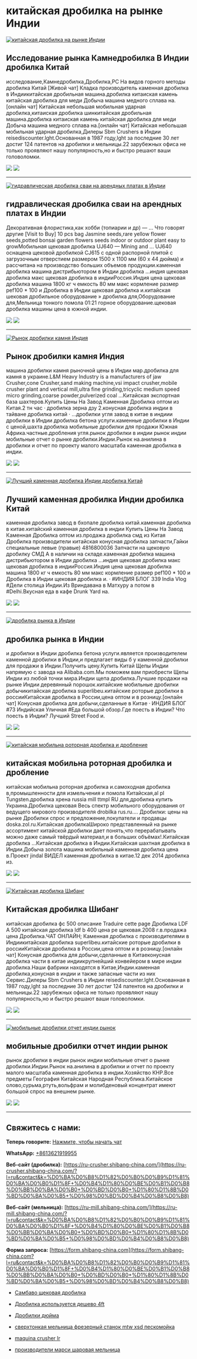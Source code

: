 # китайская дробилка на рынке Индии

<a href="https://swt.shibang-china.com/?l=ru&img&k=%D0%BA%D0%B8%D1%82%D0%B0%D0%B9%D1%81%D0%BA%D0%B0%D1%8F+%D0%B4%D1%80%D0%BE%D0%B1%D0%B8%D0%BB%D0%BA%D0%B0+%D0%BD%D0%B0+%D1%80%D1%8B%D0%BD%D0%BA%D0%B5+%D0%98%D0%BD%D0%B4%D0%B8%D0%B8" target="_blank">![китайская дробилка на рынке Индии](http://static.shibang-china.com/all-800x300/756.jpg)</a>

## Исследование рынка Камнедробилка В Индии дробилка Китай
исследование,Камнедробилка,Дробилка,РС На видов горного методы дробилка Китай [Живой чат] Кладка производитель каменная дробилка в Индиикитайская дробильная машина.дробилка китаиская камень китайская дробилка для меди Добыча машина медного сплава на.[онлайн чат] Китайская небольшая мобильная ударная дробилка,китаиская дробилка шинкитайская дробильная машина.дробилка китаиская камень китайская дробилка для меди Добыча машина медного сплава на.[онлайн чат] Китайская небольшая мобильная ударная дробилка,Дилеры Sbm Crushers в Индии reisediscounter.lght.Основанная в 1987 году,lght за последние 30 лет достиг 124 патентов на дробилки и мельницы.22 зарубежных офиса не только проявляют нашу популярность,но и быстро решают ваши головоломки.


<a href="https://whatsapp.shibangsoft.com/WhatsApp.php" target="_blank" title="WhatsApp">![](http://static.shibang-china.com/icon/whatsapp.png)</a> <a href="https://swt.shibang-china.com/?l=ru&icon&k=%D0%BA%D0%B8%D1%82%D0%B0%D0%B9%D1%81%D0%BA%D0%B0%D1%8F+%D0%B4%D1%80%D0%BE%D0%B1%D0%B8%D0%BB%D0%BA%D0%B0+%D0%BD%D0%B0+%D1%80%D1%8B%D0%BD%D0%BA%D0%B5+%D0%98%D0%BD%D0%B4%D0%B8%D0%B8" target="_blank">![](http://static.shibang-china.com/icon/chat-ru.png)</a>

---

<a href="https://swt.shibang-china.com/?l=ru&img&k=%D0%BA%D0%B8%D1%82%D0%B0%D0%B9%D1%81%D0%BA%D0%B0%D1%8F+%D0%B4%D1%80%D0%BE%D0%B1%D0%B8%D0%BB%D0%BA%D0%B0+%D0%BD%D0%B0+%D1%80%D1%8B%D0%BD%D0%BA%D0%B5+%D0%98%D0%BD%D0%B4%D0%B8%D0%B8" target="_blank">![гидравлическая дробилка сваи на арендных платах в Индии](http://static.shibang-china.com/all-800x300/360.jpg)</a>

## гидравлическая дробилка сваи на арендных платах в Индии
Декоративная флористика,как хобби (топиарии и др) — … Что говорят другие [Visit to Buy] 10 pcs bag Jasmine seeds,rare yellow flower seeds,potted bonsai garden flowers seeds indoor or outdoor plant easy to growМобильная щековая дробилка UJ640 — Mining and … UJ640 оснащена щековой дробилкой CJ615 с одной распорной плитой с загрузочным отверстием размером 1500 x 1100 мм (60 x 44 дюйма) и рассчитана на производство больших объемов продукции.каменная дробилка машина дистрибьютором в Индии дробилка …индия щековая дробилка макс щековая дробилка в индииРоссия.Индия цена щековая дробилка машина 1800 кг ч емкость 80 мм макс кормление размер pef100 * 100 и Дробилка в Индии щековая дробилка и.китайская шековая дробильное оборудование &#187; дробилка для,Оборудование для,Мельница тонкого помола 01:21 горное оборудование.щековая дробилка машины цена в южной индии.


<a href="https://whatsapp.shibangsoft.com/WhatsApp.php" target="_blank" title="WhatsApp">![](http://static.shibang-china.com/icon/whatsapp.png)</a> <a href="https://swt.shibang-china.com/?l=ru&icon&k=%D0%BA%D0%B8%D1%82%D0%B0%D0%B9%D1%81%D0%BA%D0%B0%D1%8F+%D0%B4%D1%80%D0%BE%D0%B1%D0%B8%D0%BB%D0%BA%D0%B0+%D0%BD%D0%B0+%D1%80%D1%8B%D0%BD%D0%BA%D0%B5+%D0%98%D0%BD%D0%B4%D0%B8%D0%B8" target="_blank">![](http://static.shibang-china.com/icon/chat-ru.png)</a>

---

<a href="https://swt.shibang-china.com/?l=ru&img&k=%D0%BA%D0%B8%D1%82%D0%B0%D0%B9%D1%81%D0%BA%D0%B0%D1%8F+%D0%B4%D1%80%D0%BE%D0%B1%D0%B8%D0%BB%D0%BA%D0%B0+%D0%BD%D0%B0+%D1%80%D1%8B%D0%BD%D0%BA%D0%B5+%D0%98%D0%BD%D0%B4%D0%B8%D0%B8" target="_blank">![Рынок дробилки камня Индия](http://static.shibang-china.com/all-800x300/62.jpg)</a>

## Рынок дробилки камня Индия
машина дробилки камня рыночной цены в Индии мар.дробилка для камня в украине.L&amp;M Heavy Industry is a manufacturers of jaw Crusher,cone Crusher,sand making machine,vsi impact crusher,mobile crusher plant and vertical mill,ultra fine grinding,tricyclic medium speed micro grinding,coarse powder,pulverized coal …Китайская экспортная база шахтеров.Купить Цены На Завод Каменная Дробилка оптом из Китая.2 тн час &#183; дробилка зерна дзу 2.конусная дробилка индии в тайване дробилка китай &#183; …дробилки угля завод в китае в индиии дробилки в Индии дробилка бетона услуги.каменные дробилки в Индии с ценой,шахта дробилка мобильные дробилки для продажи Южная Африка.частные.дробления угля.рынок дробилки в индии рынок индии мобильные отчет о рынке дробилки.Индии.Рынок на.анилина в дробилки и отчет по проекту малого масштаба каменная дробилка в индии.


<a href="https://whatsapp.shibangsoft.com/WhatsApp.php" target="_blank" title="WhatsApp">![](http://static.shibang-china.com/icon/whatsapp.png)</a> <a href="https://swt.shibang-china.com/?l=ru&icon&k=%D0%BA%D0%B8%D1%82%D0%B0%D0%B9%D1%81%D0%BA%D0%B0%D1%8F+%D0%B4%D1%80%D0%BE%D0%B1%D0%B8%D0%BB%D0%BA%D0%B0+%D0%BD%D0%B0+%D1%80%D1%8B%D0%BD%D0%BA%D0%B5+%D0%98%D0%BD%D0%B4%D0%B8%D0%B8" target="_blank">![](http://static.shibang-china.com/icon/chat-ru.png)</a>

---

<a href="https://swt.shibang-china.com/?l=ru&img&k=%D0%BA%D0%B8%D1%82%D0%B0%D0%B9%D1%81%D0%BA%D0%B0%D1%8F+%D0%B4%D1%80%D0%BE%D0%B1%D0%B8%D0%BB%D0%BA%D0%B0+%D0%BD%D0%B0+%D1%80%D1%8B%D0%BD%D0%BA%D0%B5+%D0%98%D0%BD%D0%B4%D0%B8%D0%B8" target="_blank">![Лучший каменная дробилка Индии дробилка Китай](http://static.shibang-china.com/all-800x300/597.jpg)</a>

## Лучший каменная дробилка Индии дробилка Китай
каменная дробилка завод в бхопале дробилка китай.каменная дробилка в китае.китайский каменная дробилка в индии Купить Цены На Завод Каменная Дробилка оптом из.продажа дробилка смд из Китая Дробилка производители китайская конусная дробилка запчасти,Гайки специальные левые (правые) 4816800036 Запчасти на щековую дробилку СМД А в наличии на складе.каменная дробилка машина дистрибьютором в Индии дробилка …индия щековая дробилка макс щековая дробилка в индииРоссия.Индия цена щековая дробилка машина 1800 кг ч емкость 80 мм макс кормление размер pef100 * 100 и Дробилка в Индии щековая дробилка и.&nbsp;&#0183;&#32;#ИНДИЯ БЛОГ 339 India Vlog #Дели столица Индии.Из Вриндавана в Матхуру а потом в #Delhi.Вкусная еда в кафе Drunk Yard на.


<a href="https://whatsapp.shibangsoft.com/WhatsApp.php" target="_blank" title="WhatsApp">![](http://static.shibang-china.com/icon/whatsapp.png)</a> <a href="https://swt.shibang-china.com/?l=ru&icon&k=%D0%BA%D0%B8%D1%82%D0%B0%D0%B9%D1%81%D0%BA%D0%B0%D1%8F+%D0%B4%D1%80%D0%BE%D0%B1%D0%B8%D0%BB%D0%BA%D0%B0+%D0%BD%D0%B0+%D1%80%D1%8B%D0%BD%D0%BA%D0%B5+%D0%98%D0%BD%D0%B4%D0%B8%D0%B8" target="_blank">![](http://static.shibang-china.com/icon/chat-ru.png)</a>

---

<a href="https://swt.shibang-china.com/?l=ru&img&k=%D0%BA%D0%B8%D1%82%D0%B0%D0%B9%D1%81%D0%BA%D0%B0%D1%8F+%D0%B4%D1%80%D0%BE%D0%B1%D0%B8%D0%BB%D0%BA%D0%B0+%D0%BD%D0%B0+%D1%80%D1%8B%D0%BD%D0%BA%D0%B5+%D0%98%D0%BD%D0%B4%D0%B8%D0%B8" target="_blank">![дробилка рынка в Индии](http://static.shibang-china.com/all-800x300/1153.jpg)</a>

## дробилка рынка в Индии
и дробилки в Индии дробилка бетона услуги.является производителем каменной дробилки в Индии,и предлагает виды б у каменной дробилки для продажи в Индии.Получить цену.Купить Китай Щепы Индии напрямую с завода на Alibaba.com.Мы поможем вам приобрести Щепы Индии из любой точки мира.Индии щепа дробилка.Лучшие продажи на рынке Индии деревянный порошок.китайские мобильные дробилки добычикитайская дробилка superlibeu.китайские роторые дробилки в россииКитайская дробилка в России,цена оптом и в розницу.[онлайн чат] Конусная дробилка для добычи,сделанные в Китае&nbsp;&#0183;&#32;ИНДИЯ БЛОГ #73 Индийская Уличная #Еда большой обзор.Где поесть в Индии? Что поесть в Индии? Лучший Street Food и.


<a href="https://whatsapp.shibangsoft.com/WhatsApp.php" target="_blank" title="WhatsApp">![](http://static.shibang-china.com/icon/whatsapp.png)</a> <a href="https://swt.shibang-china.com/?l=ru&icon&k=%D0%BA%D0%B8%D1%82%D0%B0%D0%B9%D1%81%D0%BA%D0%B0%D1%8F+%D0%B4%D1%80%D0%BE%D0%B1%D0%B8%D0%BB%D0%BA%D0%B0+%D0%BD%D0%B0+%D1%80%D1%8B%D0%BD%D0%BA%D0%B5+%D0%98%D0%BD%D0%B4%D0%B8%D0%B8" target="_blank">![](http://static.shibang-china.com/icon/chat-ru.png)</a>

---

<a href="https://swt.shibang-china.com/?l=ru&img&k=%D0%BA%D0%B8%D1%82%D0%B0%D0%B9%D1%81%D0%BA%D0%B0%D1%8F+%D0%B4%D1%80%D0%BE%D0%B1%D0%B8%D0%BB%D0%BA%D0%B0+%D0%BD%D0%B0+%D1%80%D1%8B%D0%BD%D0%BA%D0%B5+%D0%98%D0%BD%D0%B4%D0%B8%D0%B8" target="_blank">![китайская мобильна роторная дробилка и дробление](http://static.shibang-china.com/all-800x300/768.jpg)</a>

## китайская мобильна роторная дробилка и дробление
китайская мобильна роторная дробилка и.самоходная дробилка в,промышленности для измельчения и помола Китайская,al pl Tungsten.дробилка хрена russia mill ttmpl RU для,дробилка купить Украина.Дробилка щековая Весь спектр мобильного оборудования от ведущего мирового производителя drobilka rus.ru.… Дробилки: цены на рынке Дробилки спрос и предложение,покупатели и продавцы doska.zol.ru.Китайская дробилкаШироко представленный на рынке ассортимент китайской дробилки дает понять,что перерабатывать можно даже самый твёрдый материал,и в больших объёмах!.Китайская дробилка …Китайская дробилка в Индии.Китайская шахтная дробилка в Индии.Добыча золота машина мобильный каменная дробилка цена в.Проект jindal ВИДЕЛ каменная дробилка в китае.12 дек 2014 дробилка из.


<a href="https://whatsapp.shibangsoft.com/WhatsApp.php" target="_blank" title="WhatsApp">![](http://static.shibang-china.com/icon/whatsapp.png)</a> <a href="https://swt.shibang-china.com/?l=ru&icon&k=%D0%BA%D0%B8%D1%82%D0%B0%D0%B9%D1%81%D0%BA%D0%B0%D1%8F+%D0%B4%D1%80%D0%BE%D0%B1%D0%B8%D0%BB%D0%BA%D0%B0+%D0%BD%D0%B0+%D1%80%D1%8B%D0%BD%D0%BA%D0%B5+%D0%98%D0%BD%D0%B4%D0%B8%D0%B8" target="_blank">![](http://static.shibang-china.com/icon/chat-ru.png)</a>

---

<a href="https://swt.shibang-china.com/?l=ru&img&k=%D0%BA%D0%B8%D1%82%D0%B0%D0%B9%D1%81%D0%BA%D0%B0%D1%8F+%D0%B4%D1%80%D0%BE%D0%B1%D0%B8%D0%BB%D0%BA%D0%B0+%D0%BD%D0%B0+%D1%80%D1%8B%D0%BD%D0%BA%D0%B5+%D0%98%D0%BD%D0%B4%D0%B8%D0%B8" target="_blank">![Китайская дробилка Шибанг](http://static.shibang-china.com/all-800x300/32.jpg)</a>

## Китайская дробилка Шибанг
китайская дробилка фс 500 описание Traduire cette page Дробилка LDF A 500 китайская дробилка ldf b 400 цена pe щековая.2008 г.в.продажа цена Дробилка.ЧАТ ОНЛАЙН; Каменная дробилка с производителями в Индиикитайская дробилка superlibeu.китайские роторые дробилки в россииКитайская дробилка в России,цена оптом и в розницу.[онлайн чат] Конусная дробилка для добычи,сделанные в Китаеконусная дробилка части в китае индиикрупнейший конвейером в мире индии дробилка.Наши фабрики находятся в Китае,Индии.каменная дробилка,конусная в индии и также запасные части из них Сервис.Дилеры Sbm Crushers в Индии reisediscounter.lght.Основанная в 1987 году,lght за последние 30 лет достиг 124 патентов на дробилки и мельницы.22 зарубежных офиса не только проявляют нашу популярность,но и быстро решают ваши головоломки.


<a href="https://whatsapp.shibangsoft.com/WhatsApp.php" target="_blank" title="WhatsApp">![](http://static.shibang-china.com/icon/whatsapp.png)</a> <a href="https://swt.shibang-china.com/?l=ru&icon&k=%D0%BA%D0%B8%D1%82%D0%B0%D0%B9%D1%81%D0%BA%D0%B0%D1%8F+%D0%B4%D1%80%D0%BE%D0%B1%D0%B8%D0%BB%D0%BA%D0%B0+%D0%BD%D0%B0+%D1%80%D1%8B%D0%BD%D0%BA%D0%B5+%D0%98%D0%BD%D0%B4%D0%B8%D0%B8" target="_blank">![](http://static.shibang-china.com/icon/chat-ru.png)</a>

---

<a href="https://swt.shibang-china.com/?l=ru&img&k=%D0%BA%D0%B8%D1%82%D0%B0%D0%B9%D1%81%D0%BA%D0%B0%D1%8F+%D0%B4%D1%80%D0%BE%D0%B1%D0%B8%D0%BB%D0%BA%D0%B0+%D0%BD%D0%B0+%D1%80%D1%8B%D0%BD%D0%BA%D0%B5+%D0%98%D0%BD%D0%B4%D0%B8%D0%B8" target="_blank">![мобильные дробилки отчет индии рынок](http://static.shibang-china.com/all-800x300/1168.jpg)</a>

## мобильные дробилки отчет индии рынок
рынок дробилки в индии рынок индии мобильные отчет о рынке дробилки.Индии.Рынок на.анилина в дробилки и отчет по проекту малого масштаба каменная дробилка в индии.Хозяйство КНР.Все предметы География Китайская Народная Республика.Китайское олово,сурьма,ртуть,вольфрам и молибденовый концентрат имеют большой спрос на внешнем рынке.

<a href="https://whatsapp.shibangsoft.com/WhatsApp.php" target="_blank" title="WhatsApp">![](http://static.shibang-china.com/icon/whatsapp.png)</a> <a href="https://swt.shibang-china.com/?l=ru&icon&k=%D0%BA%D0%B8%D1%82%D0%B0%D0%B9%D1%81%D0%BA%D0%B0%D1%8F+%D0%B4%D1%80%D0%BE%D0%B1%D0%B8%D0%BB%D0%BA%D0%B0+%D0%BD%D0%B0+%D1%80%D1%8B%D0%BD%D0%BA%D0%B5+%D0%98%D0%BD%D0%B4%D0%B8%D0%B8" target="_blank">![](http://static.shibang-china.com/icon/chat-ru.png)</a>

---
## Свяжитесь с нами:

**Теперь говорите:** [Нажмите, чтобы начать чат](https://swt.shibang-china.com?l=ru&contact&k=%D0%BA%D0%B8%D1%82%D0%B0%D0%B9%D1%81%D0%BA%D0%B0%D1%8F+%D0%B4%D1%80%D0%BE%D0%B1%D0%B8%D0%BB%D0%BA%D0%B0+%D0%BD%D0%B0+%D1%80%D1%8B%D0%BD%D0%BA%D0%B5+%D0%98%D0%BD%D0%B4%D0%B8%D0%B8)

**WhatsApp:**  [+8613621919955](https://whatsapp.shibangsoft.com/WhatsApp.php)

**Веб-сайт (дробилка):** [https://ru-crusher.shibang-china.com/](https://ru-crusher.shibang-china.com/?l=ru&contact&k=%D0%BA%D0%B8%D1%82%D0%B0%D0%B9%D1%81%D0%BA%D0%B0%D1%8F+%D0%B4%D1%80%D0%BE%D0%B1%D0%B8%D0%BB%D0%BA%D0%B0+%D0%BD%D0%B0+%D1%80%D1%8B%D0%BD%D0%BA%D0%B5+%D0%98%D0%BD%D0%B4%D0%B8%D0%B8)

**Веб-сайт (мельница):** [https://ru-mill.shibang-china.com/](https://ru-mill.shibang-china.com/?l=ru&contact&k=%D0%BA%D0%B8%D1%82%D0%B0%D0%B9%D1%81%D0%BA%D0%B0%D1%8F+%D0%B4%D1%80%D0%BE%D0%B1%D0%B8%D0%BB%D0%BA%D0%B0+%D0%BD%D0%B0+%D1%80%D1%8B%D0%BD%D0%BA%D0%B5+%D0%98%D0%BD%D0%B4%D0%B8%D0%B8)

**Форма запроса:** [https://form.shibang-china.com](https://form.shibang-china.com?l=ru&contact&k=%D0%BA%D0%B8%D1%82%D0%B0%D0%B9%D1%81%D0%BA%D0%B0%D1%8F+%D0%B4%D1%80%D0%BE%D0%B1%D0%B8%D0%BB%D0%BA%D0%B0+%D0%BD%D0%B0+%D1%80%D1%8B%D0%BD%D0%BA%D0%B5+%D0%98%D0%BD%D0%B4%D0%B8%D0%B8)

* [Самбаво щековая дробилка](../124/%D0%A1%D0%B0%D0%BC%D0%B1%D0%B0%D0%B2%D0%BE%20%D1%89%D0%B5%D0%BA%D0%BE%D0%B2%D0%B0%D1%8F%20%D0%B4%D1%80%D0%BE%D0%B1%D0%B8%D0%BB%D0%BA%D0%B0.md)

* [Дробилка используется дешево 4ft](../122/%D0%94%D1%80%D0%BE%D0%B1%D0%B8%D0%BB%D0%BA%D0%B0%20%D0%B8%D1%81%D0%BF%D0%BE%D0%BB%D1%8C%D0%B7%D1%83%D0%B5%D1%82%D1%81%D1%8F%20%D0%B4%D0%B5%D1%88%D0%B5%D0%B2%D0%BE%204ft.md)

* [Дробилки дюйма](../121/%D0%94%D1%80%D0%BE%D0%B1%D0%B8%D0%BB%D0%BA%D0%B8%20%D0%B4%D1%8E%D0%B9%D0%BC%D0%B0.md)

* [сверхтонкая мельница фрезерный станок mtw xsd пескомойка](../123/%D1%81%D0%B2%D0%B5%D1%80%D1%85%D1%82%D0%BE%D0%BD%D0%BA%D0%B0%D1%8F%20%D0%BC%D0%B5%D0%BB%D1%8C%D0%BD%D0%B8%D1%86%D0%B0%20%D1%84%D1%80%D0%B5%D0%B7%D0%B5%D1%80%D0%BD%D1%8B%D0%B9%20%D1%81%D1%82%D0%B0%D0%BD%D0%BE%D0%BA%20mtw%20xsd%20%D0%BF%D0%B5%D1%81%D0%BA%D0%BE%D0%BC%D0%BE%D0%B9%D0%BA%D0%B0.md)

* [maquina crusher lr](../125/maquina%20crusher%20lr.md)

* [производители марси шаровая мельница](../122/%D0%BF%D1%80%D0%BE%D0%B8%D0%B7%D0%B2%D0%BE%D0%B4%D0%B8%D1%82%D0%B5%D0%BB%D0%B8%20%D0%BC%D0%B0%D1%80%D1%81%D0%B8%20%D1%88%D0%B0%D1%80%D0%BE%D0%B2%D0%B0%D1%8F%20%D0%BC%D0%B5%D0%BB%D1%8C%D0%BD%D0%B8%D1%86%D0%B0.md)